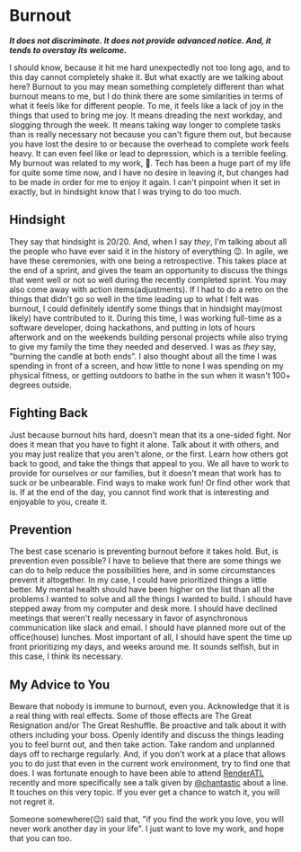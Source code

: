 # Burnout

**_It does not discriminate. It does not provide advanced notice. And, it tends to overstay its welcome._**

I should know, because it hit me hard unexpectedly not too long ago, and to this day cannot completely shake it. But what exactly are we
talking about here? Burnout to you may mean something completely different than what burnout means to me, but I do think there are
some similarities in terms of what it feels like for different people. To me, it feels like a lack of joy in the things that used to
bring me joy. It means dreading the next workday, and slogging through the week. It means taking way longer to complete tasks than is really
necessary not because you can't figure them out, but because you have lost the desire to or because the overhead to complete work feels heavy.
It can even feel like or lead to depression, which is a terrible feeling. My burnout was related to my work, 💯. Tech has been a huge part of my
life for quite some time now, and I have no desire in leaving it, but changes had to be made in order for me to enjoy it again. I can't pinpoint
when it set in exactly, but in hindsight know that I was trying to do too much.

## Hindsight

They say that hindsight is 20/20. And, when I say _they_, I'm talking about all the people who have ever said it in the history of everything 😉.
In agile, we have these ceremonies, with one being a retrospective. This takes place at the end of a sprint, and gives the team an opportunity
to discuss the things that went well or not so well during the recently completed sprint. You may also come away with action items(adjustments). If
I had to do a retro on the things that didn't go so well in the time leading up to what I felt was burnout, I could definitely identify some things
that in hindsight may(most likely) have contributed to it. During this time, I was working full-time as a software developer, doing hackathons, and
putting in lots of hours afterwork and on the weekends building personal projects while also trying to give my family the time they needed and deserved.
I was as _they_ say, "burning the candle at both ends". I also thought about all the time I was spending in front of a screen, and how little to none I
was spending on my physical fitness, or getting outdoors to bathe in the sun when it wasn't 100+ degrees outside.

## Fighting Back

Just because burnout hits hard, doesn't mean that its a one-sided fight. Nor does it mean that you have to fight it alone. Talk about it with others,
and you may just realize that you aren't alone, or the first. Learn how others got back to good, and take the things that appeal to you. We all have
to work to provide for ourselves or our families, but it doesn't mean that work has to suck or be unbearable. Find ways to make work fun! Or find other
work that is. If at the end of the day, you cannot find work that is interesting and enjoyable to you, create it.

## Prevention

The best case scenario is preventing burnout before it takes hold. But, is prevention even possible? I have to believe that there are
some things we can do to help reduce the possibilities here, and in some circumstances prevent it altogether. In my case, I could have prioritized
things a little better. My mental health should have been higher on the list than all the problems I wanted to solve and all the things I wanted to
build. I should have stepped away from my computer and desk more. I should have declined meetings that weren't really necessary in favor of
asynchronous communication like slack and email. I should have planned more out of the office(house) lunches. Most important of all, I should have
spent the time up front prioritizing my days, and weeks around me. It sounds selfish, but in this case, I think its necessary.

## My Advice to You

Beware that nobody is immune to burnout, even you. Acknowledge that it is a real thing with real effects. Some of those effects are The Great Resignation
and/or The Great Reshuffle. Be proactive and talk about it with others including your boss. Openly identify and discuss the things leading you to feel
burnt out, and then take action. Take random and unplanned days off to recharge regularly. And, if you don't work at a place that allows you to do just
that even in the current work environment, try to find one that does. I was fortunate enough to have been able to attend [RenderATL](https://www.renderatl.com/)
recently and more specifically see a talk given by [@chantastic](https://twitter.com/chantastic?s=20&t=6kakIWTomFfE_YlrW5q8cQ) about a line. It touches
on this very topic. If you ever get a chance to watch it, you will not regret it.

Someone somewhere(😉) said that, "if you find the work you love, you will never work another day in your life". I just want to love my work,
and hope that you can too.
